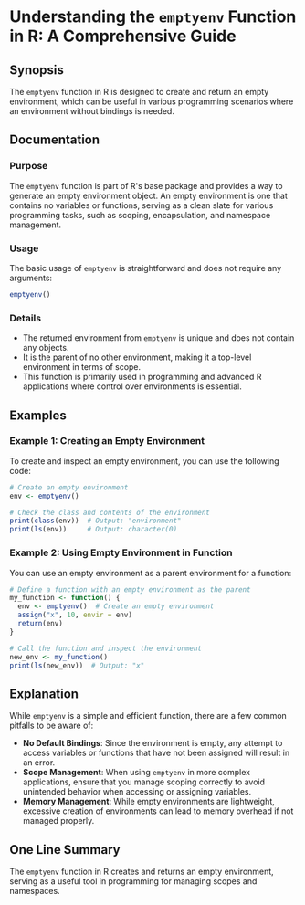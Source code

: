 <!--
Meta Description: # Understanding the `emptyenv` Function in R: A Comprehensive Guide ## Synopsis The `emptyenv` function in R is designed to create and return an empty...
Meta Keywords: environment, empty, emptyenv, function, env
-->

# Understanding the `emptyenv` Function in R: A Comprehensive Guide

## Synopsis
The `emptyenv` function in R is designed to create and return an empty environment, which can be useful in various programming scenarios where an environment without bindings is needed.

## Documentation

### Purpose
The `emptyenv` function is part of R's base package and provides a way to generate an empty environment object. An empty environment is one that contains no variables or functions, serving as a clean slate for various programming tasks, such as scoping, encapsulation, and namespace management.

### Usage
The basic usage of `emptyenv` is straightforward and does not require any arguments:

```R
emptyenv()
```

### Details
- The returned environment from `emptyenv` is unique and does not contain any objects.
- It is the parent of no other environment, making it a top-level environment in terms of scope.
- This function is primarily used in programming and advanced R applications where control over environments is essential.

## Examples

### Example 1: Creating an Empty Environment
To create and inspect an empty environment, you can use the following code:

```R
# Create an empty environment
env <- emptyenv()

# Check the class and contents of the environment
print(class(env))  # Output: "environment"
print(ls(env))     # Output: character(0)
```

### Example 2: Using Empty Environment in Function
You can use an empty environment as a parent environment for a function:

```R
# Define a function with an empty environment as the parent
my_function <- function() {
  env <- emptyenv()  # Create an empty environment
  assign("x", 10, envir = env)
  return(env)
}

# Call the function and inspect the environment
new_env <- my_function()
print(ls(new_env))  # Output: "x"
```

## Explanation
While `emptyenv` is a simple and efficient function, there are a few common pitfalls to be aware of:

- **No Default Bindings**: Since the environment is empty, any attempt to access variables or functions that have not been assigned will result in an error.
- **Scope Management**: When using `emptyenv` in more complex applications, ensure that you manage scoping correctly to avoid unintended behavior when accessing or assigning variables.
- **Memory Management**: While empty environments are lightweight, excessive creation of environments can lead to memory overhead if not managed properly.

## One Line Summary
The `emptyenv` function in R creates and returns an empty environment, serving as a useful tool in programming for managing scopes and namespaces.
